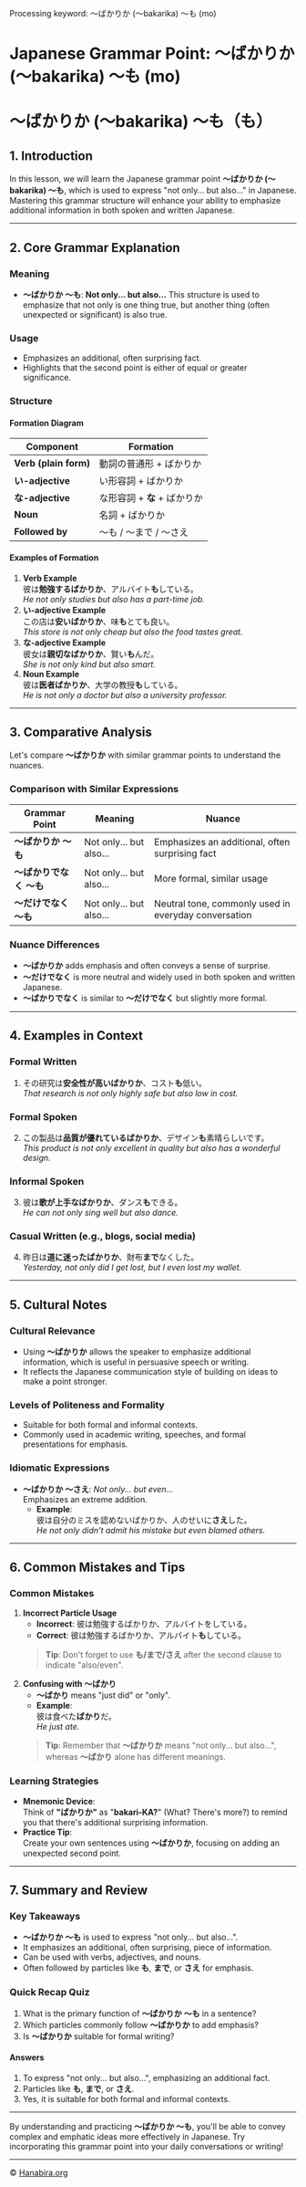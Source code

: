 Processing keyword: ～ばかりか (〜bakarika) ～も (mo)
# Japanese Grammar Point: ～ばかりか (〜bakarika) ～も (mo)
# ～ばかりか (〜bakarika) ～も（も）
## 1. Introduction
In this lesson, we will learn the Japanese grammar point **～ばかりか (～bakarika) ～も**, which is used to express "not only... but also..." in Japanese. Mastering this grammar structure will enhance your ability to emphasize additional information in both spoken and written Japanese.

---
## 2. Core Grammar Explanation
### Meaning
- **～ばかりか ～も**: **Not only... but also...**
This structure is used to emphasize that not only is one thing true, but another thing (often unexpected or significant) is also true.
### Usage
- Emphasizes an additional, often surprising fact.
- Highlights that the second point is either of equal or greater significance.
### Structure
#### Formation Diagram
| Component                      | Formation                            |
|--------------------------------|--------------------------------------|
| **Verb (plain form)**          | 動詞の普通形 + ばかりか                |
| **い-adjective**               | い形容詞 + ばかりか                   |
| **な-adjective**               | な形容詞 + **な** + ばかりか          |
| **Noun**                       | 名詞 + ばかりか                      |
| **Followed by**                | ～も / ～まで / ～さえ                 |
#### Examples of Formation
1. **Verb Example**  
   彼は**勉強するばかりか**、アルバイト**も**している。  
   *He not only studies but also has a part-time job.*
2. **い-adjective Example**  
   この店は**安いばかりか**、味**も**とても良い。  
   *This store is not only cheap but also the food tastes great.*
3. **な-adjective Example**  
   彼女は**親切なばかりか**、賢い**も**んだ。  
   *She is not only kind but also smart.*
4. **Noun Example**  
   彼は**医者ばかりか**、大学の教授**も**している。  
   *He is not only a doctor but also a university professor.*
---
## 3. Comparative Analysis
Let's compare **～ばかりか** with similar grammar points to understand the nuances.
### Comparison with Similar Expressions
| Grammar Point            | Meaning                   | Nuance                                            |
|--------------------------|---------------------------|----------------------------------------------------|
| **～ばかりか ～も**      | Not only... but also...   | Emphasizes an additional, often surprising fact    |
| **～ばかりでなく ～も**  | Not only... but also...   | More formal, similar usage                         |
| **～だけでなく ～も**    | Not only... but also...   | Neutral tone, commonly used in everyday conversation |
### Nuance Differences
- **～ばかりか** adds emphasis and often conveys a sense of surprise.
- **～だけでなく** is more neutral and widely used in both spoken and written Japanese.
- **～ばかりでなく** is similar to **～だけでなく** but slightly more formal.
---
## 4. Examples in Context
### Formal Written
1. その研究は**安全性が高いばかりか**、コスト**も**低い。  
   *That research is not only highly safe but also low in cost.*
### Formal Spoken
2. この製品は**品質が優れているばかりか**、デザイン**も**素晴らしいです。  
   *This product is not only excellent in quality but also has a wonderful design.*
### Informal Spoken
3. 彼は**歌が上手なばかりか**、ダンス**も**できる。  
   *He can not only sing well but also dance.*
### Casual Written (e.g., blogs, social media)
4. 昨日は**道に迷ったばかりか**、財布**まで**なくした。  
   *Yesterday, not only did I get lost, but I even lost my wallet.*
---
## 5. Cultural Notes
### Cultural Relevance
- Using **～ばかりか** allows the speaker to emphasize additional information, which is useful in persuasive speech or writing.
- It reflects the Japanese communication style of building on ideas to make a point stronger.
### Levels of Politeness and Formality
- Suitable for both formal and informal contexts.
- Commonly used in academic writing, speeches, and formal presentations for emphasis.
### Idiomatic Expressions
- **～ばかりか ～さえ**: *Not only... but even...*  
  Emphasizes an extreme addition.
  - **Example**:  
    彼は自分のミスを認めないばかりか、人のせいに**さえ**した。  
    *He not only didn't admit his mistake but even blamed others.*
---
## 6. Common Mistakes and Tips
### Common Mistakes
1. **Incorrect Particle Usage**
   - **Incorrect**: 彼は勉強するばかりか、アルバイトをしている。  
   - **Correct**: 彼は勉強するばかりか、アルバイト**も**している。
   > **Tip**: Don't forget to use **も/まで/さえ** after the second clause to indicate "also/even".
2. **Confusing with ～ばかり**
   - **～ばかり** means "just did" or "only".
   - **Example**:  
     彼は食べた**ばかり**だ。  
     *He just ate.*
   > **Tip**: Remember that **～ばかりか** means "not only... but also...", whereas **～ばかり** alone has different meanings.
### Learning Strategies
- **Mnemonic Device**:  
  Think of **"ばかりか"** as "**bakari-KA?**" (What? There's more?) to remind you that there's additional surprising information.
- **Practice Tip**:  
  Create your own sentences using **～ばかりか**, focusing on adding an unexpected second point.
---
## 7. Summary and Review
### Key Takeaways
- **～ばかりか ～も** is used to express "not only... but also...".
- It emphasizes an additional, often surprising, piece of information.
- Can be used with verbs, adjectives, and nouns.
- Often followed by particles like **も**, **まで**, or **さえ** for emphasis.
### Quick Recap Quiz
1. What is the primary function of **～ばかりか ～も** in a sentence?
2. Which particles commonly follow **～ばかりか** to add emphasis?
3. Is **～ばかりか** suitable for formal writing?
#### Answers
1. To express "not only... but also...", emphasizing an additional fact.
2. Particles like **も**, **まで**, or **さえ**.
3. Yes, it is suitable for both formal and informal contexts.
---
By understanding and practicing **～ばかりか ～も**, you'll be able to convey complex and emphatic ideas more effectively in Japanese. Try incorporating this grammar point into your daily conversations or writing!


---

© [Hanabira.org](https://hanabira.org)
